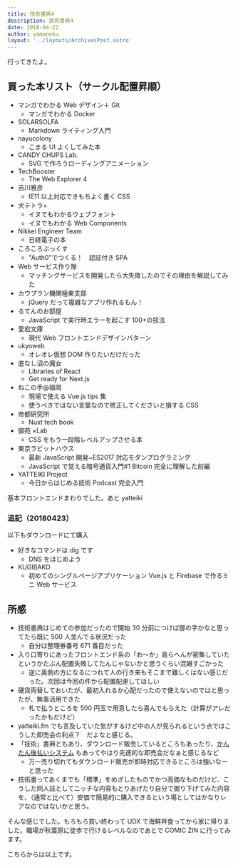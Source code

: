 ```yaml
---
title: 技術書典4
description: 技術書典4
date: 2018-04-22
author: yamanoku
layout: '../layouts/ArchivesPost.astro'
---
```


行ってきたよ。

## 買った本リスト（サークル配置昇順）

- マンガでわかる Web デザイン＋ Git
  - マンガでわかる Docker
- SOLARSOLFA
  - Markdown ライティング入門
- nayucolony
  - こまる UI よくしてみた本
- CANDY CHUPS Lab.
  - SVG で作ろうローディングアニメーション
- TechBooster
  - The Web Explorer 4
- 吉川雅彦
  - IE11 以上対応できもちよく書く CSS
- 犬テトラ+
  - イヌでもわかるウェブフォント
  - イヌでもわかる Web Components
- Nikkei Engineer Team
  - 日経電子の本
- ころころぶっくす
  - "Auth0"でつくる！　認証付き SPA
- Web サービス作り隊
  - マッチングサービスを開発したら大失敗したのでその理由を解説してみた
- カウプラン機関極東支部
  - jQuery だって複雑なアプリ作れるもん！
- るてんのお部屋
  - JavaScript で実行時エラーを起こす 100+の技法
- 愛宕文庫
  - 現代 Web フロントエンドデザインパターン
- ukyoweb
  - オレオレ仮想 DOM 作りたいだけだった
- 底なし沼の魔女
  - Libraries of React
  - Get ready for Next.js
- ねこの手@福岡
  - 現場で使える Vue.js tips 集
  - 使うべきではない言葉なので修正してくださいと損する CSS
- 帝都研究所
  - Nuxt tech book
- 御苑 ×Lab
  - CSS をもう一段階レベルアップさせる本
- 東京ラビットハウス
  - 最新 JavaScript 開発~ES2017 対応モダンプログラミング
  - JavaScript で覚える暗号通貨入門#1 Bitcoin 完全に理解した前編
- YATTEIKI Project
  - 今日からはじめる技術 Podcast 完全入門

基本フロントエンドまわりでした。あと yatteiki

### 追記（20180423）

以下もダウンロードにて購入

- 好きなコマンドは dig です
  - DNS をはじめよう
- KUGIBAKO
  - 初めてのシングルページアプリケーション Vue.js と Firebase で作るミニ Web サービス

## 所感

- 技術書典はじめての参加だったので開始 30 分前につけば御の字かなと思ってたら既に 500 人並んでる状況だった
  - 自分は整理券番号 671 番目だった
- 入り口寄りにあったフロントエンド系の「お〜か」島らへんが密集していたというかたぶん配置失敗してたんじゃないかと思うくらい混雑すごかった
  - 逆に奥側の方になるにつれて人の行き来もそこまで難しくはない感じだった。次回は今回の件から配置配慮してほしい
- 硬貨両替しておいたが、最初入れるか心配だったので使えないのではと思ったが、無事活用できた
  - 札で払うところを 500 円玉で用意したら喜んでもらえた（計算がアレだったかもだけど）
- yatteiki.fm でも言及していた気がするけど中の人が見られるという点ではこうした即売会の利点？　だよなと感じる。
- 「技術」書典ともあり、ダウンロード販売しているところもあったり、[かんたん後払いシステム](https://blog.techbookfest.org/2017/10/18/payment/) もあってやはり先進的な即売会だなぁと感じるなど
  - 万一売り切れてもダウンロード販売が即時対応できるところは強いなーと思った
- 技術書ってあくまでも「標準」をめざしたものでかつ高価なものだけど、こうした同人誌としてニッチな内容もとりあげたり自分で掘り下げてみた内容を、（通常と比べて）安価で簡易的に購入できるという場としてはかなりレアなのではないかと思う。

そんな感じでした。もろもろ買い終わって UDX で海鮮丼食ってから家に帰りました。職場が秋葉原に徒歩で行けるレベルなのであとで COMIC ZIN に行ってみます。

こちらからは以上です。
